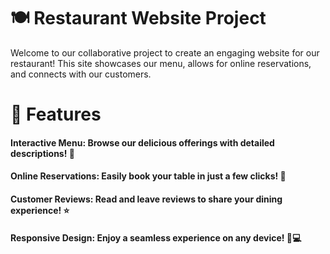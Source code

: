 # 🍽️ Restaurant Website Project  

Welcome to our collaborative project to create an engaging website for our restaurant! This site showcases our menu, allows for online reservations, and connects with our customers.

<h1>🌟 Features</h1>
<h4>Interactive Menu: Browse our delicious offerings with detailed descriptions! 📜</h4>
<h4>Online Reservations: Easily book your table in just a few clicks! 📅</h4>
<h4>Customer Reviews: Read and leave reviews to share your dining experience! ⭐</h4>
<h4>Responsive Design: Enjoy a seamless experience on any device! 📱💻</h4>
